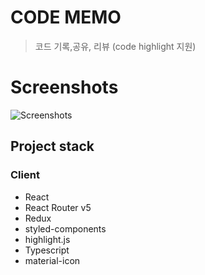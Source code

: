 # CODE MEMO 

> 코드 기록,공유, 리뷰 (code highlight 지원)

Screenshots
===============
![Screenshots](https://sublogs3.s3.ap-northeast-2.amazonaws.com/original/ezgif.com-crop.gif)

## Project stack

### Client
+ React
+ React Router v5
+ Redux 
+ styled-components
+ highlight.js
+ Typescript
+ material-icon
